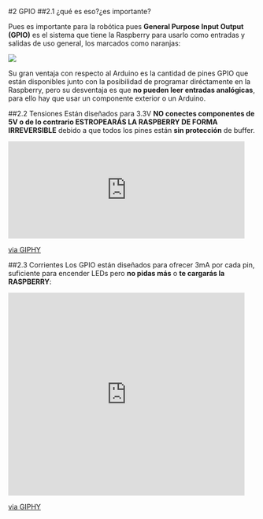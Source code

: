#2 GPIO 
##2.1 ¿qué es eso?¿es importante?

Pues es importante para la robótica pues **General Purpose Input Output (GPIO)** es el sistema que tiene la Raspberry para usarlo como entradas y salidas de uso general, los marcados como naranjas: 

![](https://docs.microsoft.com/en-us/windows/iot-core/media/pinmappingsrpi/rp2_pinout.png)

Su gran ventaja con respecto al Arduino es la cantidad de pines GPIO que están disponibles junto con la posibilidad de programar diréctamente en la Raspberry,  pero su desventaja es que **no pueden leer entradas analógicas**, para ello hay que usar un componente exterior o un Arduino.

##2.2 Tensiones
Están diseñados para 3.3V **NO conectes componentes de 5V o de lo contrario ESTROPEARÁS LA RASPBERRY DE FORMA IRREVERSIBLE** debido a que todos los pines están **sin protección** de buffer.

<iframe src="https://giphy.com/embed/wWT7Clw42FKXC" width="480" height="198" frameBorder="0" class="giphy-embed" allowFullScreen></iframe><p><a href="https://giphy.com/gifs/short-circuit-movie-ouch-wWT7Clw42FKXC">via GIPHY</a></p>

##2.3 Corrientes
Los GPIO están diseñados para ofrecer 3mA por cada pin, suficiente para encender LEDs pero **no pidas más** o **te cargarás la RASPBERRY**:

<iframe src="https://giphy.com/embed/2TzxBMRKMcYF2" width="480" height="413" frameBorder="0" class="giphy-embed" allowFullScreen></iframe><p><a href="https://giphy.com/gifs/analog-2TzxBMRKMcYF2">via GIPHY</a></p>

